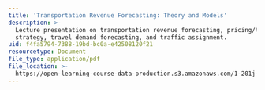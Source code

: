 ```yaml
---
title: 'Transportation Revenue Forecasting: Theory and Models'
description: >-
  Lecture presentation on transportation revenue forecasting, pricing/tolling
  strategy, travel demand forecasting, and traffic assignment.
uid: f4fa5794-7388-19bd-bc0a-e42508120f21
resourcetype: Document
file_type: application/pdf
file_location: >-
  https://open-learning-course-data-production.s3.amazonaws.com/1-201j-transportation-systems-analysis-demand-and-economics-fall-2008/f4fa5794738819bdbc0ae42508120f21_MIT1_201JF08_lec16.pdf
---
```

